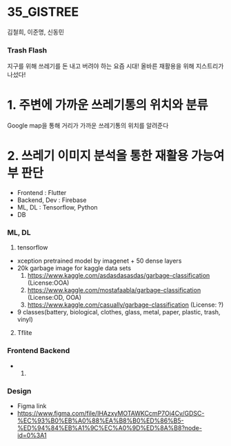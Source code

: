 # 35_GISTREE
 김철희, 이준명, 신동민
 
### Trash Flash
 지구를 위해 쓰레기를 돈 내고 버려야 하는 요즘 시대! 
 올바른 재활용을 위해 지스트리가 나섰다!

# 1. 주변에 가까운 쓰레기통의 위치와 분류
Google map을 통해 거리가 가까운 쓰레기통의 위치를 알려준다

# 2. 쓰레기 이미지 분석을 통한 재활용 가능여부 판단 

- Frontend : Flutter
- Backend, Dev : Firebase
- ML, DL : Tensorflow, Python
- DB

### ML, DL

1. tensorflow

- xception pretrained model by imagenet + 50 dense layers
- 20k garbage image for kaggle data sets
  1. https://www.kaggle.com/asdasdasasdas/garbage-classification (License:OOA)
  2. https://www.kaggle.com/mostafaabla/garbage-classification (License:OD, OOA)
  3. https://www.kaggle.com/casually/garbage-classification (License: ?)
- 9 classes(battery, biological, clothes, glass, metal, paper, plastic, trash, vinyl)

2. Tflite

### Frontend Backend
- 1. 

### Design

- Figma link
- https://www.figma.com/file/IHAzxyMOTAWKCcmP7Oj4Cv/GDSC-%EC%93%B0%EB%A0%88%EA%B8%B0%ED%86%B5-%ED%94%84%EB%A1%9C%EC%A0%9D%ED%8A%B8?node-id=0%3A1
